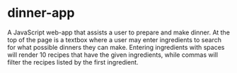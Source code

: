 # dinner-app
A JavaScript web-app that assists a user to prepare and make dinner.
At the top of the page is a textbox where a user may enter ingredients to
search for what possible dinners they can make.
Entering ingredients with spaces will render 10 recipes that have
the given ingredients, while commas will filter the recipes listed by the
first ingredient.
